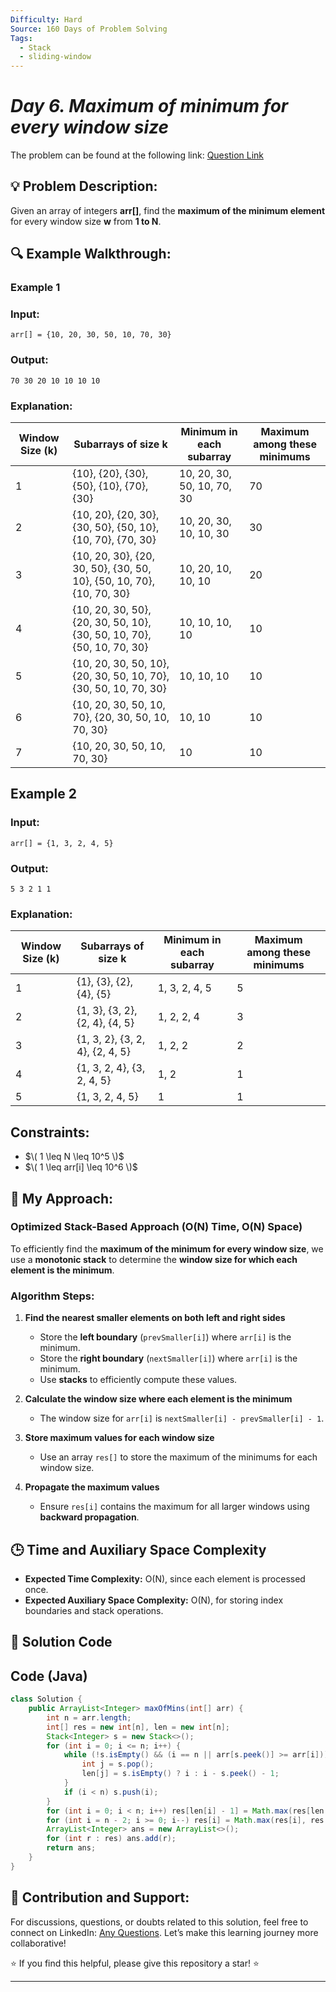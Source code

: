 ```yaml
---
Difficulty: Hard
Source: 160 Days of Problem Solving
Tags:
  - Stack
  - sliding-window
---
```


#  _Day 6. Maximum of minimum for every window size_ 

The problem can be found at the following link: [Question Link](https://www.geeksforgeeks.org/batch/gfg-160-problems/track/stack-gfg-160/problem/maximum-of-minimum-for-every-window-size3453)

## 💡 **Problem Description:**

Given an array of integers **arr[]**, find the **maximum of the minimum element** for every window size **w** from **1 to N**.

## 🔍 **Example Walkthrough:**

### **Example 1**

### **Input:**

```
arr[] = {10, 20, 30, 50, 10, 70, 30}
```

### **Output:**

```
70 30 20 10 10 10 10
```

### **Explanation:**

| **Window Size (k)** | **Subarrays of size k**                                                | **Minimum in each subarray** | **Maximum among these minimums** |
| ------------------- | ---------------------------------------------------------------------- | ---------------------------- | -------------------------------- |
| 1                   | {10}, {20}, {30}, {50}, {10}, {70}, {30}                               | 10, 20, 30, 50, 10, 70, 30   | 70                               |
| 2                   | {10, 20}, {20, 30}, {30, 50}, {50, 10}, {10, 70}, {70, 30}             | 10, 20, 30, 10, 10, 30       | 30                               |
| 3                   | {10, 20, 30}, {20, 30, 50}, {30, 50, 10}, {50, 10, 70}, {10, 70, 30}   | 10, 20, 10, 10, 10           | 20                               |
| 4                   | {10, 20, 30, 50}, {20, 30, 50, 10}, {30, 50, 10, 70}, {50, 10, 70, 30} | 10, 10, 10, 10               | 10                               |
| 5                   | {10, 20, 30, 50, 10}, {20, 30, 50, 10, 70}, {30, 50, 10, 70, 30}       | 10, 10, 10                   | 10                               |
| 6                   | {10, 20, 30, 50, 10, 70}, {20, 30, 50, 10, 70, 30}                     | 10, 10                       | 10                               |
| 7                   | {10, 20, 30, 50, 10, 70, 30}                                           | 10                           | 10                               |

## **Example 2**

### **Input:**

```
arr[] = {1, 3, 2, 4, 5}
```

### **Output:**

```
5 3 2 1 1
```

### **Explanation:**

| **Window Size (k)** | **Subarrays of size k**         | **Minimum in each subarray** | **Maximum among these minimums** |
| ------------------- | ------------------------------- | ---------------------------- | -------------------------------- |
| 1                   | {1}, {3}, {2}, {4}, {5}         | 1, 3, 2, 4, 5                | 5                                |
| 2                   | {1, 3}, {3, 2}, {2, 4}, {4, 5}  | 1, 2, 2, 4                   | 3                                |
| 3                   | {1, 3, 2}, {3, 2, 4}, {2, 4, 5} | 1, 2, 2                      | 2                                |
| 4                   | {1, 3, 2, 4}, {3, 2, 4, 5}      | 1, 2                         | 1                                |
| 5                   | {1, 3, 2, 4, 5}                 | 1                            | 1                                |

## **Constraints:**

- $\( 1 \leq N \leq 10^5 \)$
- $\( 1 \leq arr[i] \leq 10^6 \)$

## 🎯 **My Approach:**

### **Optimized Stack-Based Approach (O(N) Time, O(N) Space)**

To efficiently find the **maximum of the minimum for every window size**, we use a **monotonic stack** to determine the **window size for which each element is the minimum**.

### **Algorithm Steps:**

1. **Find the nearest smaller elements on both left and right sides**

   - Store the **left boundary** (`prevSmaller[i]`) where `arr[i]` is the minimum.
   - Store the **right boundary** (`nextSmaller[i]`) where `arr[i]` is the minimum.
   - Use **stacks** to efficiently compute these values.

2. **Calculate the window size where each element is the minimum**

   - The window size for `arr[i]` is `nextSmaller[i] - prevSmaller[i] - 1`.

3. **Store maximum values for each window size**

   - Use an array `res[]` to store the maximum of the minimums for each window size.

4. **Propagate the maximum values**
   - Ensure `res[i]` contains the maximum for all larger windows using **backward propagation**.

## 🕒 **Time and Auxiliary Space Complexity**

- **Expected Time Complexity:** O(N), since each element is processed once.
- **Expected Auxiliary Space Complexity:** O(N), for storing index boundaries and stack operations.

## 📝 **Solution Code**
## **Code (Java)**

```java
class Solution {
    public ArrayList<Integer> maxOfMins(int[] arr) {
        int n = arr.length;
        int[] res = new int[n], len = new int[n];
        Stack<Integer> s = new Stack<>();
        for (int i = 0; i <= n; i++) {
            while (!s.isEmpty() && (i == n || arr[s.peek()] >= arr[i])) {
                int j = s.pop();
                len[j] = s.isEmpty() ? i : i - s.peek() - 1;
            }
            if (i < n) s.push(i);
        }
        for (int i = 0; i < n; i++) res[len[i] - 1] = Math.max(res[len[i] - 1], arr[i]);
        for (int i = n - 2; i >= 0; i--) res[i] = Math.max(res[i], res[i + 1]);
        ArrayList<Integer> ans = new ArrayList<>();
        for (int r : res) ans.add(r);
        return ans;
    }
}
```
## 🎯 **Contribution and Support:**

For discussions, questions, or doubts related to this solution, feel free to connect on LinkedIn: [Any Questions](https://www.linkedin.com/in/sanjana-yadav007). Let’s make this learning journey more collaborative!

⭐ If you find this helpful, please give this repository a star! ⭐

---
